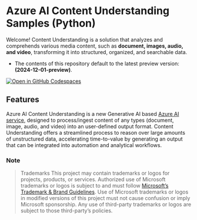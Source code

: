 # Azure AI Content Understanding Samples (Python)

Welcome! Content Understanding is a solution that analyzes and comprehends various media content, such as **document, images, audio, and video**, transforming it into structured, organized, and searchable data.

- The contents of this repository default to the latest preview version: **(2024-12-01-preview)**.


[![Open in GitHub Codespaces](https://github.com/codespaces/badge.svg)](https://github.com/codespaces/new?skip_quickstart=true&machine=basicLinux32gb&repo=879881662&ref=main&geo=UsEast)


## Features

Azure AI Content Understanding is a new Generative AI based [Azure AI service](https://learn.microsoft.com/en-us/azure/ai-services/content-understanding/overview), designed to process/ingest content of any types (document, image, audio, and video) into an user-defined output format. Content Understanding offers a streamlined process to reason over large amounts of unstructured data, accelerating time-to-value by generating an output that can be integrated into automation and analytical workflows.


### Note

>Trademarks This project may contain trademarks or logos for projects, products, or services. Authorized use of Microsoft trademarks or logos is subject to and must follow [Microsoft’s Trademark & Brand Guidelines](https://www.microsoft.com/en-us/legal/intellectualproperty/trademarks/usage/general). Use of Microsoft trademarks or logos in modified versions of this project must not cause confusion or imply Microsoft sponsorship. Any use of third-party trademarks or logos are subject to those third-party’s policies.